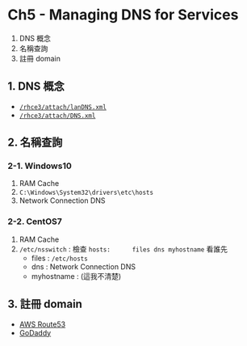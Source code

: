 # Ch5  - Managing DNS for Services

1. DNS 概念
2. 名稱查詢
3. 註冊 domain


## 1. DNS 概念

- [`/rhce3/attach/lanDNS.xml`](https://www.draw.io/)
- [`/rhce3/attach/DNS.xml`](https://www.draw.io/)


## 2. 名稱查詢

### 2-1. Windows10

1. RAM Cache
2. `C:\Windows\System32\drivers\etc\hosts`
3. Network Connection DNS

### 2-2. CentOS7

1. RAM Cache
2. `/etc/nsswitch` : 檢查 `hosts:      files dns myhostname` 看誰先
    - files : `/etc/hosts`
    - dns   : Network Connection DNS
    - myhostname : (這我不清楚)


## 3. 註冊 domain

- [AWS Route53](https://console.aws.amazon.com/route53)
- [GoDaddy](https://tw.godaddy.com/)

